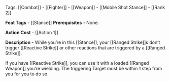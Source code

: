Tags: [[Combat]] - [[Fighter]] - [[Weapon]] - [[Mobile Shot Stance]] - [[Rank 2]]

**Feat Tags** - [[Stance]]
**Prerequisites** - None.

**Action Cost** - [[Action 1]]

**Description** - While you’re in this [[Stance]], your [[Ranged Strike]]s don’t trigger [[Reactive Strike]] or other reactions that are triggered by a [[Ranged Strike]].

If you have [[Reactive Strike]], you can use it with a loaded [[Ranged Weapon]] you’re wielding. The triggering Target must be within 1 step from you for you to do so.